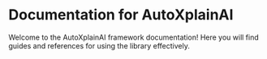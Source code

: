 # Documentation for AutoXplainAI

Welcome to the AutoXplainAI framework documentation! Here you will find guides and references for using the library effectively.

